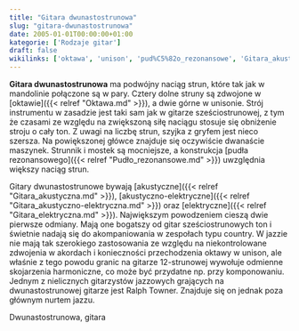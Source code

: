 ```yaml
---
title: "Gitara dwunastostrunowa"
slug: "gitara-dwunastostrunowa"
date: 2005-01-01T00:00:00+01:00
kategorie: ['Rodzaje gitar']
draft: false
wikilinks: ['oktawa', 'unison', 'pud%C5%82o_rezonansowe', 'Gitara_akustyczna', 'Gitara_akustyczno-elektryczna', 'Gitara_elektryczna', 'Ralph_Towner']
---
```

**Gitara dwunastostrunowa** ma podwójny naciąg strun, które tak jak w
mandolinie połączone są w pary. Cztery dolne struny są zdwojone w
[oktawie]({{< relref "Oktawa.md" >}}), a dwie górne w
unisonie<!-- link nie odnosił się do niczego: 'Gitara dwunastostrunowa' ('content/książka/Gitara_dwunastostrunowa.md') links to 'unison' ('content/książka/unison.md') and that does not exist -->. Strój instrumentu w zasadzie jest taki
sam jak w gitarze sześciostrunowej, z tym że czasami ze względu na
zwiększoną siłę naciągu stosuje się obniżenie stroju o cały ton. Z
uwagi na liczbę strun, szyjka z gryfem jest nieco szersza. Na
powiększonej główce znajduje się oczywiście dwanaście maszynek.
Strunnik i mostek są mocniejsze, a konstrukcja [pudła
rezonansowego]({{< relref "Pudło_rezonansowe.md" >}}) uwzględnia większy naciąg
strun.

Gitary dwunastostrunowe bywają
[akustyczne]({{< relref "Gitara_akustyczna.md" >}}),
[akustyczno-elektryczne]({{< relref "Gitara_akustyczno-elektryczna.md" >}}) oraz
[elektryczne]({{< relref "Gitara_elektryczna.md" >}}). Największym powodzeniem
cieszą dwie pierwsze odmiany. Mają one bogatszy od gitar
sześciostrunowych ton i świetnie nadają się do akompaniowania w
zespołach typu country. W jazzie nie mają tak szerokiego zastosowania
ze względu na niekontrolowane zdwojenia w akordach i konieczności
przechodzenia oktawy w unison, ale właśnie z tego powodu granic na
gitarze 12-strunowej wywołuje odmienne skojarzenia harmoniczne, co może
być przydatne np. przy komponowaniu. Jednym z nielicznych gitarzystów
jazzowych grających na dwunastostrunowej gitarze jest Ralph
Towner<!-- link nie odnosił się do niczego: 'Gitara dwunastostrunowa' ('content/książka/Gitara_dwunastostrunowa.md') links to 'Ralph_Towner' ('content/książka/Ralph_Towner.md') and that does not exist -->. Znajduje się on jednak poza głównym
nurtem jazzu.

Dwunastostrunowa, gitara<!-- link nie odnosił się do niczego: 'Gitara dwunastostrunowa' ('content/książka/Gitara_dwunastostrunowa.md') links to 'kategoria:rodzaje_gitar' ('content/książka/kategoria:rodzaje_gitar.md') and that does not exist -->